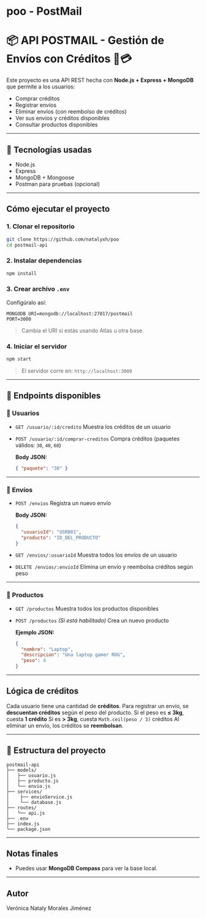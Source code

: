 # poo - PostMail
# 📦 API POSTMAIL - Gestión de Envíos con Créditos 🚚💳

Este proyecto es una API REST hecha con **Node.js + Express + MongoDB** que permite a los usuarios:

* Comprar créditos
* Registrar envíos
* Eliminar envíos (con reembolso de créditos)
* Ver sus envíos y créditos disponibles
* Consultar productos disponibles

---

## 💠 Tecnologías usadas

* Node.js
* Express
* MongoDB + Mongoose
* Postman para pruebas (opcional)

---

## Cómo ejecutar el proyecto

### 1. Clonar el repositorio

```bash
git clone https://github.com/natalyxh/poo
cd postmail-api
```

### 2. Instalar dependencias

```bash
npm install
```

### 3. Crear archivo `.env`

Configúralo así:

```
MONGODB_URI=mongodb://localhost:27017/postmail
PORT=3000
```

> Cambia el URI si estás usando Atlas u otra base.

### 4. Iniciar el servidor

```bash
npm start
```

> El servidor corre en: `http://localhost:3000`

---

## 🥪 Endpoints disponibles

### 🔹 Usuarios

* `GET /usuario/:id/credito`
  Muestra los créditos de un usuario

* `POST /usuario/:id/comprar-creditos`
  Compra créditos (paquetes válidos: `30`, `40`, `60`)

  **Body JSON:**

  ```json
  { "paquete": "30" }
  ```

---

### 🔹 Envíos

* `POST /envios`
  Registra un nuevo envío

  **Body JSON:**

  ```json
  {
    "usuarioId": "USR001",
    "producto": "ID_DEL_PRODUCTO"
  }
  ```

* `GET /envios/:usuarioId`
  Muestra todos los envíos de un usuario

* `DELETE /envios/:envioId`
  Elimina un envío y reembolsa créditos según peso

---

### 🔹 Productos

* `GET /productos`
  Muestra todos los productos disponibles

* `POST /productos` *(Si está habilitado)*
  Crea un nuevo producto

  **Ejemplo JSON:**

  ```json
  {
    "nombre": "Laptop",
    "descripcion": "Una laptop gamer ROG",
    "peso": 4
  }
  ```

---

## Lógica de créditos

Cada usuario tiene una cantidad de **créditos**.
Para registrar un envío, se **descuentan créditos** según el peso del producto.
Si el peso es **≤ 3kg**, cuesta **1 crédito**
Si es **> 3kg**, cuesta `Math.ceil(peso / 3)` créditos
Al eliminar un envío, los créditos se **reembolsan**.

---

## 📁 Estructura del proyecto

```
postmail-api
├── models/
│   ├── usuario.js
│   ├── producto.js
│   └── envio.js
├── services/
│    ├── envioService.js
│    └── database.js
├── routes/
│   └── api.js
├── .env
├── index.js
└── package.json
```

---

## Notas finales

* Puedes usar **MongoDB Compass** para ver la base local.

---

## Autor

Verónica Nataly Morales Jiménez 
